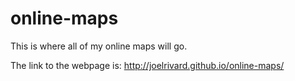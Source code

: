 # online-maps
This is where all of my online maps will go.

The link to the webpage is: http://joelrivard.github.io/online-maps/
